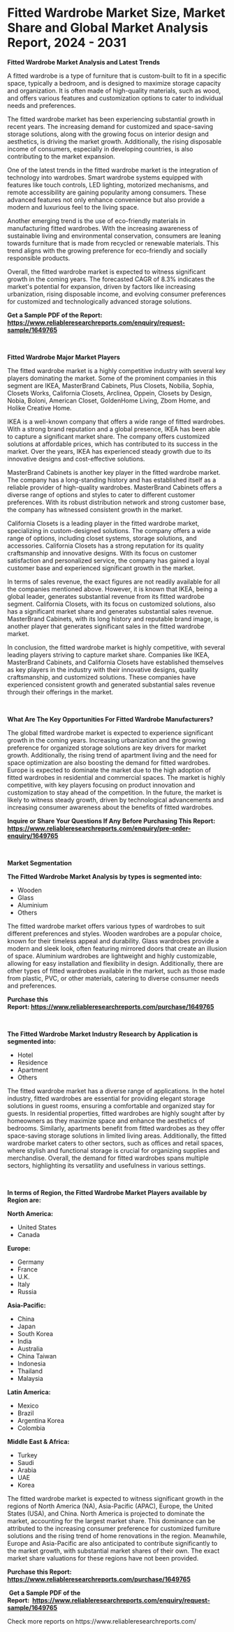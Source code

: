 <p><h1>Fitted Wardrobe Market Size, Market Share and Global Market Analysis Report, 2024 - 2031</h1></p><p><strong>Fitted Wardrobe Market Analysis and Latest Trends</strong></p>
<p><p>A fitted wardrobe is a type of furniture that is custom-built to fit in a specific space, typically a bedroom, and is designed to maximize storage capacity and organization. It is often made of high-quality materials, such as wood, and offers various features and customization options to cater to individual needs and preferences.</p><p>The fitted wardrobe market has been experiencing substantial growth in recent years. The increasing demand for customized and space-saving storage solutions, along with the growing focus on interior design and aesthetics, is driving the market growth. Additionally, the rising disposable income of consumers, especially in developing countries, is also contributing to the market expansion.</p><p>One of the latest trends in the fitted wardrobe market is the integration of technology into wardrobes. Smart wardrobe systems equipped with features like touch controls, LED lighting, motorized mechanisms, and remote accessibility are gaining popularity among consumers. These advanced features not only enhance convenience but also provide a modern and luxurious feel to the living space.</p><p>Another emerging trend is the use of eco-friendly materials in manufacturing fitted wardrobes. With the increasing awareness of sustainable living and environmental conservation, consumers are leaning towards furniture that is made from recycled or renewable materials. This trend aligns with the growing preference for eco-friendly and socially responsible products.</p><p>Overall, the fitted wardrobe market is expected to witness significant growth in the coming years. The forecasted CAGR of 8.3% indicates the market's potential for expansion, driven by factors like increasing urbanization, rising disposable income, and evolving consumer preferences for customized and technologically advanced storage solutions.</p></p>
<p><strong>Get a Sample PDF of the Report:&nbsp; <a href="https://www.reliableresearchreports.com/enquiry/request-sample/1649765">https://www.reliableresearchreports.com/enquiry/request-sample/1649765</a></strong></p>
<p>&nbsp;</p>
<p><strong>Fitted Wardrobe Major Market Players</strong></p>
<p><p>The fitted wardrobe market is a highly competitive industry with several key players dominating the market. Some of the prominent companies in this segment are IKEA, MasterBrand Cabinets, Plus Closets, Nobilia, Sophia, Closets Works, California Closets, Arclinea, Oppein, Closets by Design, Nobia, Boloni, American Closet, GoldenHome Living, Zbom Home, and Holike Creative Home.</p><p>IKEA is a well-known company that offers a wide range of fitted wardrobes. With a strong brand reputation and a global presence, IKEA has been able to capture a significant market share. The company offers customized solutions at affordable prices, which has contributed to its success in the market. Over the years, IKEA has experienced steady growth due to its innovative designs and cost-effective solutions.</p><p>MasterBrand Cabinets is another key player in the fitted wardrobe market. The company has a long-standing history and has established itself as a reliable provider of high-quality wardrobes. MasterBrand Cabinets offers a diverse range of options and styles to cater to different customer preferences. With its robust distribution network and strong customer base, the company has witnessed consistent growth in the market.</p><p>California Closets is a leading player in the fitted wardrobe market, specializing in custom-designed solutions. The company offers a wide range of options, including closet systems, storage solutions, and accessories. California Closets has a strong reputation for its quality craftsmanship and innovative designs. With its focus on customer satisfaction and personalized service, the company has gained a loyal customer base and experienced significant growth in the market.</p><p>In terms of sales revenue, the exact figures are not readily available for all the companies mentioned above. However, it is known that IKEA, being a global leader, generates substantial revenue from its fitted wardrobe segment. California Closets, with its focus on customized solutions, also has a significant market share and generates substantial sales revenue. MasterBrand Cabinets, with its long history and reputable brand image, is another player that generates significant sales in the fitted wardrobe market.</p><p>In conclusion, the fitted wardrobe market is highly competitive, with several leading players striving to capture market share. Companies like IKEA, MasterBrand Cabinets, and California Closets have established themselves as key players in the industry with their innovative designs, quality craftsmanship, and customized solutions. These companies have experienced consistent growth and generated substantial sales revenue through their offerings in the market.</p></p>
<p>&nbsp;</p>
<p><strong>What Are The Key Opportunities For Fitted Wardrobe Manufacturers?</strong></p>
<p><p>The global fitted wardrobe market is expected to experience significant growth in the coming years. Increasing urbanization and the growing preference for organized storage solutions are key drivers for market growth. Additionally, the rising trend of apartment living and the need for space optimization are also boosting the demand for fitted wardrobes. Europe is expected to dominate the market due to the high adoption of fitted wardrobes in residential and commercial spaces. The market is highly competitive, with key players focusing on product innovation and customization to stay ahead of the competition. In the future, the market is likely to witness steady growth, driven by technological advancements and increasing consumer awareness about the benefits of fitted wardrobes.</p></p>
<p><strong>Inquire or Share Your Questions If Any Before Purchasing This Report: <a href="https://www.reliableresearchreports.com/enquiry/pre-order-enquiry/1649765">https://www.reliableresearchreports.com/enquiry/pre-order-enquiry/1649765</a></strong></p>
<p>&nbsp;</p>
<p><strong>Market Segmentation</strong></p>
<p><strong>The Fitted Wardrobe Market Analysis by types is segmented into:</strong></p>
<p><ul><li>Wooden</li><li>Glass</li><li>Aluminium</li><li>Others</li></ul></p>
<p><p>The fitted wardrobe market offers various types of wardrobes to suit different preferences and styles. Wooden wardrobes are a popular choice, known for their timeless appeal and durability. Glass wardrobes provide a modern and sleek look, often featuring mirrored doors that create an illusion of space. Aluminium wardrobes are lightweight and highly customizable, allowing for easy installation and flexibility in design. Additionally, there are other types of fitted wardrobes available in the market, such as those made from plastic, PVC, or other materials, catering to diverse consumer needs and preferences.</p></p>
<p><strong>Purchase this Report:&nbsp;<a href="https://www.reliableresearchreports.com/purchase/1649765">https://www.reliableresearchreports.com/purchase/1649765</a></strong></p>
<p>&nbsp;</p>
<p><strong>The Fitted Wardrobe Market Industry Research by Application is segmented into:</strong></p>
<p><ul><li>Hotel</li><li>Residence</li><li>Apartment</li><li>Others</li></ul></p>
<p><p>The fitted wardrobe market has a diverse range of applications. In the hotel industry, fitted wardrobes are essential for providing elegant storage solutions in guest rooms, ensuring a comfortable and organized stay for guests. In residential properties, fitted wardrobes are highly sought after by homeowners as they maximize space and enhance the aesthetics of bedrooms. Similarly, apartments benefit from fitted wardrobes as they offer space-saving storage solutions in limited living areas. Additionally, the fitted wardrobe market caters to other sectors, such as offices and retail spaces, where stylish and functional storage is crucial for organizing supplies and merchandise. Overall, the demand for fitted wardrobes spans multiple sectors, highlighting its versatility and usefulness in various settings.</p></p>
<p>&nbsp;</p>
<p><strong>In terms of Region, the Fitted Wardrobe Market Players available by Region are:</strong></p>
<p>
    <p> <strong> North America: </strong>
        <ul>
            <li>United States</li>
            <li>Canada</li>
        </ul>
        </p> 
    <p> <strong> Europe: </strong>
        <ul>
            <li>Germany</li>
            <li>France</li>
            <li>U.K.</li>
            <li>Italy</li>
            <li>Russia</li>
        </ul>
        </p> 
    <p> <strong> Asia-Pacific: </strong>
        <ul>
            <li>China</li>
            <li>Japan</li>
            <li>South Korea</li>
            <li>India</li>
            <li>Australia</li>
            <li>China Taiwan</li>
            <li>Indonesia</li>
            <li>Thailand</li>
            <li>Malaysia</li>
        </ul>
        </p> 
    <p> <strong> Latin America: </strong>
        <ul>
            <li>Mexico</li>
            <li>Brazil</li>
            <li>Argentina Korea</li>
            <li>Colombia</li>
        </ul>
        </p> 
    <p> <strong> Middle East & Africa: </strong>
        <ul>
            <li>Turkey</li>
            <li>Saudi</li>
            <li>Arabia</li>
            <li>UAE</li>
            <li>Korea</li>
        </ul>
    </p>
    </p>
<p><p>The fitted wardrobe market is expected to witness significant growth in the regions of North America (NA), Asia-Pacific (APAC), Europe, the United States (USA), and China. North America is projected to dominate the market, accounting for the largest market share. This dominance can be attributed to the increasing consumer preference for customized furniture solutions and the rising trend of home renovations in the region. Meanwhile, Europe and Asia-Pacific are also anticipated to contribute significantly to the market growth, with substantial market shares of their own. The exact market share valuations for these regions have not been provided.</p></p>
<p><strong>Purchase this Report: <a href="https://www.reliableresearchreports.com/purchase/1649765">https://www.reliableresearchreports.com/purchase/1649765</a></strong></p>
<p>&nbsp;<strong>Get a Sample PDF of the Report:&nbsp;&nbsp;<a href="https://www.reliableresearchreports.com/enquiry/request-sample/1649765">https://www.reliableresearchreports.com/enquiry/request-sample/1649765</a></strong></p>
<p><strong></strong></p>
<p>Check more reports on https://www.reliableresearchreports.com/</p>